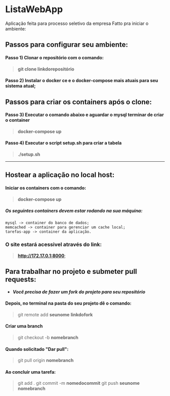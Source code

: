 # ListaWebApp
Aplicação feita para processo seletivo da empresa Fatto
pra iniciar o ambiente:

## Passos para configurar seu ambiente:

#### Passo 1) Clonar o repositório com o comando:

>**git clone linkdorepositório**

#### Passo 2) Instalar o docker ce e o docker-compose mais atuais para seu sistema atual;

## Passos para criar os containers após o clone:

#### Passo 3) Executar o comando abaixo e aguardar o mysql terminar de criar o container
>**docker-compose up**

#### Passo 4) Executar o script setup.sh para criar a tabela
>**./setup.sh**

***

## Hostear a aplicação no local host:

#### Iniciar os containers com o comando:
   > **docker-compose up**

##### ***Os seguintes containers devem estar rodando na sua máquina:***

	mysql -> container do banco de dados;
	memcached -> container para gerenciar um cache local;
	tarefas-app -> container da aplicação.

### O site estará acessivel através do link:

>**http://172.17.0.1:8000**;

## Para trabalhar no projeto e submeter pull requests:

- ***Você precisa de fazer um fork do projeto para seu repositório***

#### Depois, no terminal na pasta do seu projeto dê o comando: 

>git remote add **seunome** **linkdofork**

#### Criar uma branch

>git checkout -b **nomebranch**

#### Quando solicitado "Dar pull":

>git pull origin **nomebranch**

#### Ao concluir uma tarefa:

>git add .
git commit -m **nomedocommit**
git push **seunome** **nomebranch**
